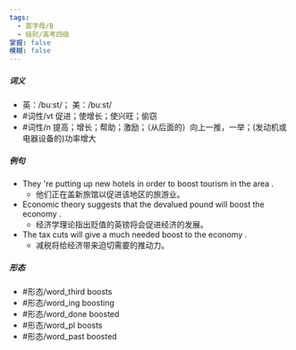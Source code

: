 ```yaml
---
tags:
  - 首字母/B
  - 级别/高考四级
掌握: false
模糊: false
---
```

##### 词义
- 英：/buːst/； 美：/buːst/
- #词性/vt  促进；使增长；使兴旺；偷窃
- #词性/n  提高；增长；帮助；激励；（从后面的）向上一推，一举；(发动机或电器设备的)功率增大
##### 例句
- They 're putting up new hotels in order to boost tourism in the area .
	- 他们正在盖新旅馆以促进该地区的旅游业。
- Economic theory suggests that the devalued pound will boost the economy .
	- 经济学理论指出贬值的英镑将会促进经济的发展。
- The tax cuts will give a much needed boost to the economy .
	- 减税将给经济带来迫切需要的推动力。
##### 形态
- #形态/word_third boosts
- #形态/word_ing boosting
- #形态/word_done boosted
- #形态/word_pl boosts
- #形态/word_past boosted
